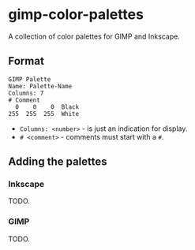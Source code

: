 # gimp-color-palettes

A collection of color palettes for GIMP and Inkscape.

## Format

```
GIMP Palette
Name: Palette-Name
Columns: 7
# Comment
  0    0    0  Black
255  255  255  White
```

* `Columns: <number>` - is just an indication for display.
* `# <comment>` - comments must start with a `#`.

## Adding the palettes

### Inkscape

TODO.

### GIMP

TODO.